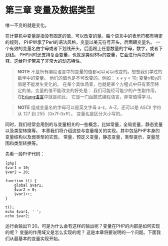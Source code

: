 # 第三章 变量及数据类型

唯一不变的就是变化。

在计算机中变量是指没有固定的值，可以改变的量。每个语言中的表示符都有特定的规则，
PHP继承了Perl的语法风格，变量以美元符号开头，后面跟变量名。
一个有效的变量名由字母或者下划线开头，后面跟上任意数量的字母，数字，或者下划线。
PHP同时还支持复合变量，也就是类似$$a的变量，它会进行两次的解释。这给PHP带来了非常大的动态特性。

>**NOTE**
>不是所有编程语言中的变量的值都可以可以改变的。想想我们学过的数学中的变量。
>他们的值也是不可改变的。例如： x + y = 10; 变量x和y的值是不能发生变化的。
>在某个具体场景，也就是某个方程式中只有表示特定的值，变量的值不能改变的好处是：
>我们可能经可能少的产生副作用，在[Erlang语言](http://www.erlang.org/)中就是如此，
>它是一门函数式编程语言，非常值得学习。

>**NOTE**
>组成变量名的字母可以是英文字母 a-z，A-Z，还可以是 ASCII 字符从 127 到 255（0x7f-0xff）。
>变量名是区分大小写的。

同时，我们经常会用到的与变量相关的一些概念，比如常量，全局变量，静态变量以及类型转换等。
本章我们将介绍这些与变量相关的实现。其中包括PHP本身的变量结构以及弱类型的实现，
常量，预定义变量，静态变量，类型提示，变量范围和类型转换等。

先看一段PHP代码：

    [php]
    $var1 = 10;
    $var2 = 20;

    function t() {
        global $var1;
        $var2 = 0;
        $var1++;
    }

    t();
    echo $var1, ' ';
    echo $var2;

运行会输出11 20。可是为什么会有这样的输出呢？变量在PHP的内部是如何实现的呢？
变量的作用域又是怎么实现的呢？
这是本章将要说明的一个问题。下面我们从最基本的变量实现开始。
